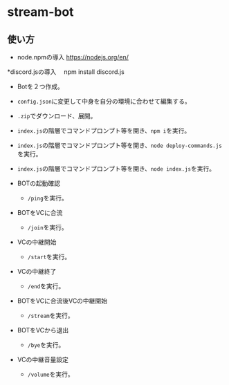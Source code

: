 # stream-bot
## 使い方
* node.npmの導入
https://nodejs.org/en/

*discord.jsの導入
　npm install discord.js

* Botを２つ作成。

* `config.json`に変更して中身を自分の環境に合わせて編集する。

* `.zip`でダウンロード、展開。

* `index.js`の階層でコマンドプロンプト等を開き、`npm i`を実行。

* `index.js`の階層でコマンドプロンプト等を開き、`node deploy-commands.js`を実行。

* `index.js`の階層でコマンドプロンプト等を開き、`node index.js`を実行。

* BOTの起動確認
    - `/ping`を実行。

* BOTをVCに合流
    - `/join`を実行。
      
* VCの中継開始
    - `/start`を実行。
      
* VCの中継終了
    - `/end`を実行。
      
* BOTをVCに合流後VCの中継開始
    - `/stream`を実行。
      
* BOTをVCから退出
    - `/bye`を実行。
      
* VCの中継音量設定
    - `/volume`を実行。
